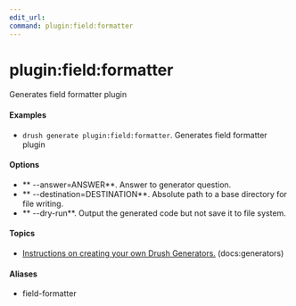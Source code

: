 ```yaml
---
edit_url: 
command: plugin:field:formatter
---
```

# plugin:field:formatter

Generates field formatter plugin

#### Examples

- <code>drush generate plugin:field:formatter</code>. Generates field formatter plugin

#### Options

- ** --answer=ANSWER**. Answer to generator question.
- ** --destination=DESTINATION**. Absolute path to a base directory for file writing.
- ** --dry-run**. Output the generated code but not save it to file system.

#### Topics

- [Instructions on creating your own Drush Generators.](../../vendor/drush/drush/docs/generators.md) (docs:generators)

#### Aliases

- field-formatter


